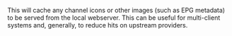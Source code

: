This will cache any channel icons or other images (such as EPG metadata)
to be served from the local webserver. This can be useful for
multi-client systems and, generally, to reduce hits on upstream
providers.

